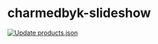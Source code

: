 # charmedbyk-slideshow

[![Update products.json](https://github.com/gotthiskil8/charmedbyk-slideshow/actions/workflows/update-products.yml/badge.svg)](https://github.com/gotthiskil8/charmedbyk-slideshow/actions/workflows/update-products.yml)
